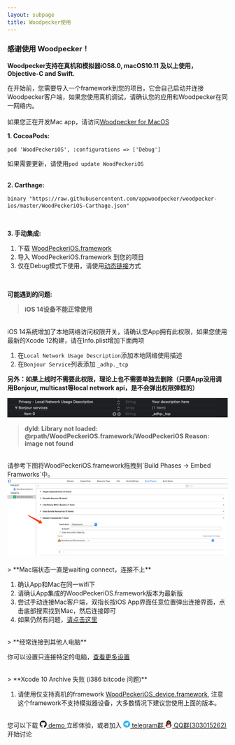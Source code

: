 ```yaml
---
layout: subpage
title: Woodpecker使用
---
```



<h3 class="index-h3">感谢使用 Woodpecker！</h3>

**Woodpecker支持在真机和模拟器iOS8.0, macOS10.11 及以上使用，Objective-C and Swift.**

在开始前，您需要导入一个framework到您的项目，它会自己启动并连接Woodpecker客户端，如果您使用真机调试，请确认您的应用和Woodpecker在同一网络内。<br/><br/>
如果您正在开发Mac app，请访问<a href="/cnusagemac.html">Woodpecker for MacOS</a>


**1. CocoaPods:**

```
pod 'WoodPeckeriOS', :configurations => ['Debug']
```
如果需要更新，请使用`pod update WoodPeckeriOS`
<br/>
<br/>

**2. Carthage:**

```
binary "https://raw.githubusercontent.com/appwoodpecker/woodpecker-ios/master/WoodPeckeriOS-Carthage.json"
```
<br/>

**3. 手动集成:**

1. 下载 <a href="/assets/framework/WoodPeckeriOS.framework.zip">WoodPeckeriOS.framework</a>
2. 导入 WoodPeckeriOS.framework 到您的项目
3. 仅在Debug模式下使用，请使用<a href="/cnmanuallink.html">动态链接</a>方式

<br/>

**可能遇到的问题:**

> **iOS 14设备不能正常使用**

<br/>
iOS 14系统增加了本地网络访问权限开关，请确认您App拥有此权限，如果您使用最新的Xcode 12构建，请在Info.plist增加下面两项

1. 在`Local Network Usage Description`添加本地网络使用描述
2. 在`Bonjour Service`列表添加 `_adhp._tcp`

**另外：如果上线时不需要此权限，理论上也不需要单独去删除（只要App没用调用Bonjour, multicast等local network api，是不会弹出权限弹框的）**

<img src="/assets/img/localnetwork.png"/>

<br/>

> **dyld: Library not loaded: @rpath/WoodPeckeriOS.framework/WoodPeckeriOS
Reason: image not found**

<br/>
请参考下图将WoodPeckeriOS.framework拖拽到`Build Phases -> Embed Framworks`中。

<img src="/assets/img/embedframework.png"/>
<br/>
<br/>
> **Mac端状态一直是waiting connect，连接不上**

1. 确认App和Mac在同一wifi下
2. 请确认App集成的WoodPeckeriOS.framework版本为最新版
3. 尝试手动连接Mac客户端，双指长按iOS App界面任意位置弹出连接界面，点击底部搜索找到Mac，然后连接即可
4. 如果仍然有问题，<a href="/cncontact.html">请点击这里</a>

<br/>
> **经常连接到其他人电脑**

你可以设置只连接特定的电脑，<a href="/cnconnection.html">查看更多设置</a>

<br/>
> **Xcode 10 Archive 失败 (i386 bitcode 问题)**

1. 请使用仅支持真机的framework <a href="/assets/framework/WoodPeckeriOS_device.framework.zip">WoodPeckeriOS_device.framework</a>, 注意这个framework不支持模拟器设备，大多数情况下建议您使用上面的版本。

<br/>
您可以下载 
<a href="https://github.com/appwoodpecker/woodpecker-ios">
	<img src="/assets/img/logo_github.png" width="16" heigh="16"/> demo
</a> 立即体验，或者加入 
<a href="https://t.me/appwoodpecker">
	<img src="/assets/img/logo_tele.png" width="16" heigh="16"/> telegram群
</a>
<a href="https://jq.qq.com/?_wv=1027&k=QXuhxDs0">
	<img src="/assets/img/logo_qq.png" width="16" heigh="16"/> QQ群(303015262)
</a>
开始讨论
<br/>
<br/>
<br/>









